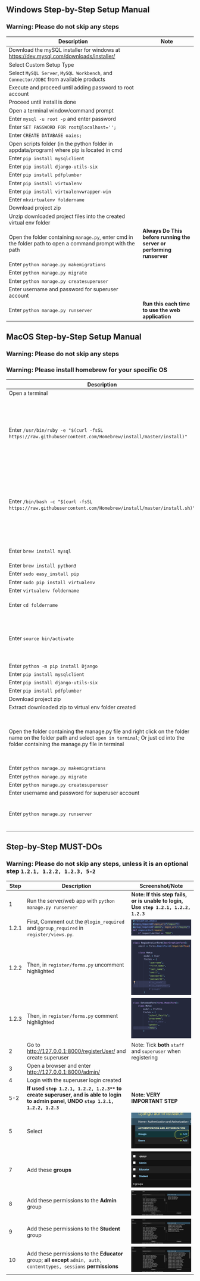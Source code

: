 ## Windows Step-by-Step Setup Manual
### Warning: Please do not skip any steps

|Description | Note |
|-------------|------------|
| Download the mySQL installer for windows at https://dev.mysql.com/downloads/installer/ |
| Select Custom Setup Type |
| Select `MySQL Server`, `MySQL Workbench`, and `Connector/ODBC` from available products |
| Execute and proceed until adding password to root account |
| Proceed until install is done |
| Open a terminal window/command prompt |
| Enter `mysql -u root -p` and enter password |
| Enter `SET PASSWORD FOR root@localhost='';` |
| Enter `CREATE DATABASE oaies;` |
| Open scripts folder (in the python folder in appdata/program) where pip is located in cmd |
| Enter `pip install mysqlclient` |
| Enter `pip install django-utils-six` |
| Enter `pip install pdfplumber` |
| Enter `pip install virtualenv` |
| Enter `pip install virtualenvwrapper-win`|
| Enter `mkvirtualenv foldername`|
| Download project zip |
| Unzip downloaded project files into the created virtual env folder |
| Open the folder containing `manage.py`, enter cmd in the folder path to open a command prompt with the path | **Always Do This before running the server or performing runserver** |
| Enter `python manage.py makemigrations` |
| Enter `python manage.py migrate` |
| Enter `python manage.py createsuperuser`|
| Enter username and password for superuser account |
| Enter `python manage.py runserver` | **Run this each time to use the web application** |

## MacOS Step-by-Step Setup Manual
### Warning: Please do not skip any steps
### Warning: Please install homebrew for your specific OS

| Description | Note |
|-------------|------------|
| Open a terminal |
| Enter `/usr/bin/ruby -e "$(curl -fsSL https://raw.githubusercontent.com/Homebrew/install/master/install)"` | Note: Install homebrew **only for users running `macOS High Sierra, Sierra, El Capitan, or earlier`** |
| Enter `/bin/bash -c "$(curl -fsSL https://raw.githubusercontent.com/Homebrew/install/master/install.sh)"` | Note: Install homebrew **only for users running `macOs Catalina, Mojave, or Big Sur, or later`** |
| Enter `brew install mysql`| mysql server needed |
| Enter `brew install python3`|
| Enter `sudo easy_install pip`|
| Enter `sudo pip install virtualenv`|
| Enter `virtualenv foldername`|
| Enter `cd foldername`| **MUST CD INTO THE FOLDER** |
| Enter `source bin/activate`| **ONLY DO THIS IN THE VIRTUAL ENV FOLDER CREATED** |
| Enter `python -m pip install Django`|
| Enter `pip install mysqlclient` |
| Enter `pip install django-utils-six` |
| Enter `pip install pdfplumber` |
| Download project zip |
| Extract downloaded zip to virtual env folder created |
| Open the folder containing the manage.py file and right click on the folder name on the folder path and select `open in terminal`; Or just cd into the folder containing the manage.py file in terminal| **Always Do This before running the server or performing runserver** |
| Enter `python manage.py makemigrations` |
| Enter `python manage.py migrate` |
| Enter `python manage.py createsuperuser`|
| Enter username and password for superuser account |
| Enter `python manage.py runserver` | **Run this each time to use the web application** |

## Step-by-Step MUST-DOs
### Warning: Please do not skip any steps, unless it is an optional step `1.2.1, 1.2.2, 1.2.3, 5-2`
|Step| Description | Screenshot/Note |
|-----|-------------|---------|
|1| Run the server/web app with `python manage.py runserver`| **Note: If this step fails, or is unable to login, Use `step 1.2.1, 1.2.2, 1.2.3`** |
|1.2.1| First, Comment out the `@login_required` and `@group_required` in `register/views.py`.|![Guide5](/static/images/guide5.png)|
|1.2.2| Then, in `register/forms.py` uncomment highlighted |![Guide6](/static/images/guide6.png)|
|1.2.3| Then, in `register/forms.py` comment highlighted|![Guide7](/static/images/guide7.png)|
|2| Go to http://127.0.0.1:8000/registerUser/ and create superuser| Note: Tick **both** `staff` and `superuser` when registering |
|3| Open a browser and enter http://127.0.0.1:8000/admin/ |
|4| Login with the superuser login created |
|5-2| **If used `step 1.2.1, 1.2.2, 1.2.3**` to create superuser, and is able to login to admin panel, UNDO `step 1.2.1, 1.2.2, 1.2.3`**| **Note: VERY IMPORTANT STEP** |
|5| Select |![Guide1](/static/images/guide1.png)|
|7| Add these **groups**|![Guide11](/static/images/guide11.png)|
|8| Add these permissions to the **Admin** group |![Guide2](/static/images/guide2.png)|
|9| Add these permissions to the **Student** group |![Guide3](/static/images/guide3.png)|
|10| Add these permissions to the **Educator** group; **all except** `admin, auth, contenttypes, sessions` **permissions**|![Guide4](/static/images/guide4.png)|






<!-- ## Dependencies

```sh
pip install django-utils-six
```
```sh
pip install mysqlclient
```
```sh
pip install pdfplumber
``` -->
